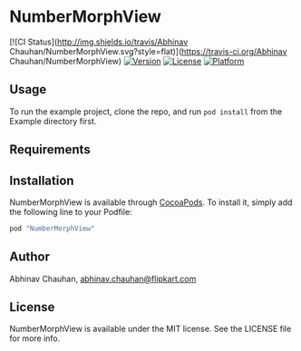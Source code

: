 # NumberMorphView

[![CI Status](http://img.shields.io/travis/Abhinav Chauhan/NumberMorphView.svg?style=flat)](https://travis-ci.org/Abhinav Chauhan/NumberMorphView)
[![Version](https://img.shields.io/cocoapods/v/NumberMorphView.svg?style=flat)](http://cocoapods.org/pods/NumberMorphView)
[![License](https://img.shields.io/cocoapods/l/NumberMorphView.svg?style=flat)](http://cocoapods.org/pods/NumberMorphView)
[![Platform](https://img.shields.io/cocoapods/p/NumberMorphView.svg?style=flat)](http://cocoapods.org/pods/NumberMorphView)

## Usage

To run the example project, clone the repo, and run `pod install` from the Example directory first.

## Requirements

## Installation

NumberMorphView is available through [CocoaPods](http://cocoapods.org). To install
it, simply add the following line to your Podfile:

```ruby
pod "NumberMorphView"
```

## Author

Abhinav Chauhan, abhinav.chauhan@flipkart.com

## License

NumberMorphView is available under the MIT license. See the LICENSE file for more info.
